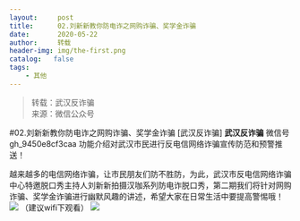 ```yaml
---
layout:     post
title:      02.刘新新教你防电诈之网购诈骗、奖学金诈骗
date:       2020-05-22
author:     转载
header-img: img/the-first.png
catalog:   false
tags:
    - 其他
---
```


<blockquote><p>转载：武汉反诈骗<br>
来源：微信公众号</p></blockquote>

#02.刘新新教你防电诈之网购诈骗、奖学金诈骗
[武汉反诈骗]
**武汉反诈骗**
微信号gh_9450e8cf3caa
功能介绍对武汉市民进行反电信网络诈骗宣传防范和预警推送！

越来越多的电信网络诈骗，让市民朋友们防不胜防，为此，武汉市反电信网络诈骗中心特邀脱口秀主持人刘新新拍摄汉咖系列防电诈脱口秀，第二期我们将针对网购诈骗、奖学金诈骗进行幽默风趣的讲述，希望大家在日常生活中要提高警惕哦！
![]({{site.baseurl}}/postimg/ya5mjFklNJLic3raIQXPzHdejjgLnMgpuovJ3mR9Otrabp56U8ueUS6EywHUicicdSnkmBwPtIjIPmrKI4LgkflXg.png)
（建议wifi下观看）
![]({{site.baseurl}}/postimg/8wBAcE4t1v5mSMdwU63EUZKFlBo6JHAvhw7u7cGoVUwjicavD4ot7j1Dlz7GaK0sfZGmaTXTBDq7GpHwdxO6fzA.jpeg)

